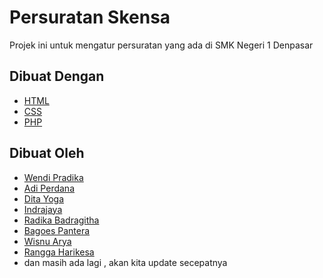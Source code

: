 # Persuratan Skensa

Projek ini untuk mengatur persuratan yang ada di SMK Negeri 1 Denpasar

## Dibuat Dengan

* [HTML](https://html.com/)
* [CSS](https://www.w3schools.com/css/)
* [PHP](https://www.php.net/)

## Dibuat Oleh

* [Wendi Pradika](https://github.com/wendipradika)
* [Adi Perdana](https://github.com/Ersnix)
* [Dita Yoga](https://github.com/DitaYoga)
* [Indrajaya](https://github.com/indrajayaswk)
* [Radika Badragitha](https://github.com/RadikaBadra)
* [Bagoes Pantera](https://github.com/BagoesPantera)
* [Wisnu Arya](https://github.com/wisnuarya-ney)
* [Rangga Harikesa](https://github.com/RanggaHarikesa)
* dan masih ada lagi , akan kita update secepatnya

